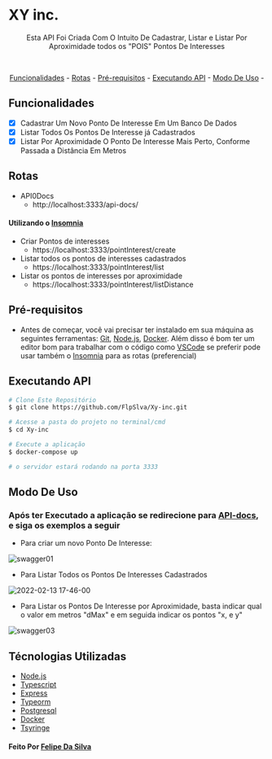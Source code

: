 # XY inc.

<p align="center">Esta API Foi Criada Com O Intuito De Cadastrar, Listar e Listar Por Aproximidade todos os "POIS" Pontos De Interesses</p><br>

<p align="center">
    <a href="#funcionalidades">Funcionalidades</a> - 
    <a href="#rotas">Rotas</a> -
    <a href="#pré-requisitos">Pré-requisitos</a> - 
    <a href="#executando-api">Executando API</a> -
    <a href="#modo-de-uso">Modo De Uso</a> -


</p>

## Funcionalidades
 -  [x] Cadastrar Um Novo Ponto De Interesse Em Um Banco De Dados
 -  [x] Listar Todos Os Pontos De Interesse já Cadastrados
 -  [x] Listar Por Aproximidade O Ponto De Interesse Mais Perto, Conforme Passada a Distância Em Metros

## Rotas
 - API0Docs
    - http://localhost:3333/api-docs/

#### Utilizando o [Insomnia](https://insomnia.rest/)
 - Criar Pontos de interesses
    - https://localhost:3333/pointInterest/create
 - Listar todos os pontos de interesses cadastrados
    - https://localhost:3333/pointInterest/list
 - Listar os pontos de interesses por aproximidade
    - https://localhost:3333/pointInterest/listDistance

## Pré-requisitos

 -  Antes de começar, você vai precisar ter instalado em sua máquina as seguintes ferramentas:
 [Git](https://git-scm.com), [Node.js](https://nodejs.org/en/), [Docker](https://www.docker.com/). 
 Além disso é bom ter um editor bom para trabalhar com o código como [VSCode](https://code.visualstudio.com/) se preferir pode usar também o [Insomnia](https://insomnia.rest/) para as rotas (preferencial)

## Executando API

```bash
# Clone Este Repositório
$ git clone https://github.com/FlpSlva/Xy-inc.git

# Acesse a pasta do projeto no terminal/cmd
$ cd Xy-inc

# Execute a aplicação
$ docker-compose up

# o servidor estará rodando na porta 3333

```
## Modo De Uso

 ### Após ter Executado a aplicação se redirecione para [API-docs](http://localhost:3333/api-docs/), e siga os exemplos a seguir

 - Para criar um novo Ponto De Interesse:
  
![swagger01](https://user-images.githubusercontent.com/84188331/153774682-332930ac-b777-4a47-bd85-b5ff310af9df.gif)

 - Para Listar Todos os Pontos De Interesses Cadastrados

![2022-02-13 17-46-00](https://user-images.githubusercontent.com/84188331/153774901-9362b80e-9be5-4bf5-8fbf-2fa6f8efb94f.gif)

 - Para Listar os Pontos De Interesse por Aproximidade, basta indicar qual o valor em metros "dMax" e em seguida indicar os pontos "x, e y"
  
![swagger03](https://user-images.githubusercontent.com/84188331/153775068-142a328e-8d54-4c86-8f7f-a61a1ba7acb9.gif)

## Técnologias Utilizadas
 - [Node.js](https://nodejs.org/en/)
 - [Typescript](https://www.typescriptlang.org/)
 - [Express](https://expressjs.com/pt-br/)
 - [Typeorm](https://typeorm.io/#/)
 - [Postgresql](https://www.postgresql.org/)
 - [Docker](https://www.docker.com/)
 - [Tsyringe](https://www.npmjs.com/package/tsyringe)

#### Feito Por [Felipe Da Silva](https://www.linkedin.com/in/felipe-da-silva-/)
